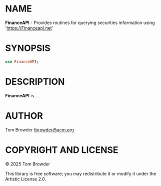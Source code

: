 NAME
====

**FinanceAPI** - Provides routines for querying securities information using 'https://Financeapi.net'

SYNOPSIS
========

```raku
use FinanceAPI;
```

DESCRIPTION
===========

**FinanceAPI** is ...

AUTHOR
======

Tom Browder <tbrowder@acm.org>

COPYRIGHT AND LICENSE
=====================

© 2025 Tom Browder

This library is free software; you may redistribute it or modify it under the Artistic License 2.0.

